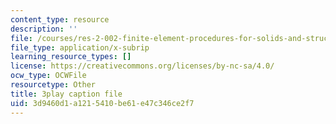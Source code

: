 ```yaml
---
content_type: resource
description: ''
file: /courses/res-2-002-finite-element-procedures-for-solids-and-structures-spring-2010/3d9460d1a1215410be61e47c346ce2f7_lsS2NysCVM4.vtt
file_type: application/x-subrip
learning_resource_types: []
license: https://creativecommons.org/licenses/by-nc-sa/4.0/
ocw_type: OCWFile
resourcetype: Other
title: 3play caption file
uid: 3d9460d1-a121-5410-be61-e47c346ce2f7
---
```


